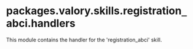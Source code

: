 <a name="packages.valory.skills.registration_abci.handlers"></a>
# packages.valory.skills.registration`_`abci.handlers

This module contains the handler for the 'registration_abci' skill.

